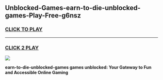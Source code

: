 
## Unblocked-Games-earn-to-die-unblocked-games-Play-Free-g6nsz
<h3>
<a href="https://premium76.site?title=earn-to-die-unblocked-games&ref=21A">CLICK TO PLAY</a></h3>
<hr>

<h3>
<a href="https://premium76.site?title=earn-to-die-unblocked-games&ref=21A">CLICK 2 PLAY</a>
  
</h3>

<a href="https://premium76.site?title=earn-to-die-unblocked-games&ref=21A"><img src="https://clearcache.store/games.png"></a>


**earn-to-die-unblocked-games games unblocked: Your Gateway to Fun and Accessible Online Gaming**
